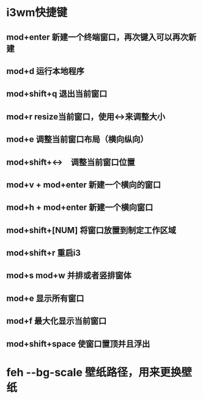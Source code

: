 # i3wm快捷键

## mod+enter 新建一个终端窗口，再次键入可以再次新建

## mod+d 运行本地程序

## mod+shift+q 退出当前窗口

## mod+r resize当前窗口，使用↔来调整大小

## mod+e 调整当前窗口布局（横向纵向）

## mod+shift+↔　调整当前窗口位置

## mod+v  +  mod+enter 新建一个横向的窗口

## mod+h  +  mod+enter 新建一个横向窗口

## mod+shift+\[NUM\] 将窗口放置到制定工作区域

## mod+shift+r 重启i3

## mod+s mod+w 并排或者竖排窗体

## mod+e 显示所有窗口

## mod+f 最大化显示当前窗口

## mod+shift+space 使窗口置顶并且浮出

# feh --bg-scale 壁纸路径，用来更换壁纸



